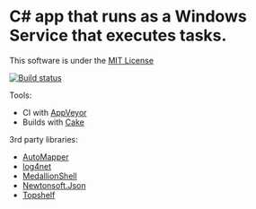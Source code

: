 # C# app that runs as a Windows Service that executes tasks.

This software is under the [MIT License](https://opensource.org/licenses/MIT)

[![Build status](https://ci.appveyor.com/api/projects/status/al224v4w5pqd60y5/branch/master?svg=true)](https://ci.appveyor.com/project/rollemira/rollem-taskrunnerservice/branch/master)

Tools:
* CI with [AppVeyor](https://appveyor.com)
* Builds with [Cake](http://cakebuild.net)

3rd party libraries:
* [AutoMapper](https://github.com/AutoMapper/AutoMapper)
* [log4net](https://logging.apache.org/log4net/)
* [MedallionShell](https://github.com/madelson/MedallionShell)
* [Newtonsoft.Json](http://www.newtonsoft.com/json)
* [Topshelf](http://topshelf-project.com/)